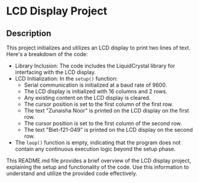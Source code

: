 # LCD Display Project

## Description

This project initializes and utilizes an LCD display to print two lines of text. Here's a breakdown of the code:

- Library Inclusion: The code includes the LiquidCrystal library for interfacing with the LCD display.
- LCD Initialization: In the `setup()` function:
  - Serial communication is initialized at a baud rate of 9600.
  - The LCD display is initialized with 16 columns and 2 rows.
  - Any existing content on the LCD display is cleared.
  - The cursor position is set to the first column of the first row.
  - The text "Zunaisha Noor" is printed on the LCD display on the first row.
  - The cursor position is set to the first column of the second row.
  - The text "Biet-f21-049" is printed on the LCD display on the second row.
- The `loop()` function is empty, indicating that the program does not contain any continuous execution logic beyond the setup phase.

This README.md file provides a brief overview of the LCD display project, explaining the setup and functionality of the code. Use this information to understand and utilize the provided code effectively.
